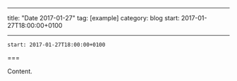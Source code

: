 
---
title: "Date 2017-01-27"
tag: [example]
category: blog
start: 2017-01-27T18:00:00+0100

---

``start: 2017-01-27T18:00:00+0100``

===

Content.
